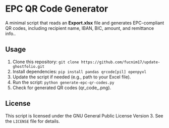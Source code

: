 # EPC QR Code Generator

A minimal script that reads an **Export.xlsx** file and generates EPC-compliant QR codes, including recipient name, IBAN, BIC, amount, and remittance info..

## Usage

1. Clone this repository: `git clone https://github.com/fucnim17/update-ghostfolio.git`
2. Install dependencies: `pip install pandas qrcode[pil] openpyxl`
3. Update the script if needed (e.g., path to your Excel file).
4. Run the script: `python generate-epc-qr-codes.py`
5. Check for generated QR codes (qr_code_<index>.png).
 
## License

This script is licensed under the GNU General Public License Version 3. See the `LICENSE` file for details.

